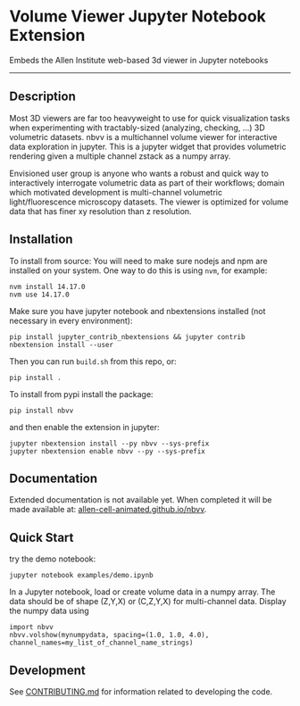 # Volume Viewer Jupyter Notebook Extension

Embeds the Allen Institute web-based 3d viewer in Jupyter notebooks

---

## Description

Most 3D viewers are far too heavyweight to use for quick visualization tasks when experimenting with tractably-sized (analyzing, checking, ...) 3D volumetric datasets. nbvv is a multichannel volume viewer for interactive data exploration in jupyter. This is a jupyter widget that provides volumetric rendering given a multiple channel zstack as a numpy array.

Envisioned user group is anyone who wants a robust and quick way to interactively interrogate volumetric data as part of their workflows; domain which motivated development is multi-channel volumetric light/fluorescence microscopy datasets. The viewer is optimized for volume data that has finer xy resolution than z resolution.

## Installation

To install from source:
You will need to make sure nodejs and npm are installed on your system.
One way to do this is using `nvm`, for example:
```
nvm install 14.17.0
nvm use 14.17.0
```

Make sure you have jupyter notebook and nbextensions installed (not necessary in every environment):
```
pip install jupyter_contrib_nbextensions && jupyter contrib nbextension install --user
```
Then you can run `build.sh` from this repo, or:
```
pip install .
```

To install from pypi install the package:
```
pip install nbvv
```
and then enable the extension in jupyter:
```
jupyter nbextension install --py nbvv --sys-prefix
jupyter nbextension enable nbvv --py --sys-prefix
```

## Documentation

Extended documentation is not available yet. When completed it will be made available at: [allen-cell-animated.github.io/nbvv](https://allen-cell-animated.github.io/nbvv/index.html).

## Quick Start

try the demo notebook:
```
jupyter notebook examples/demo.ipynb
```

In a Jupyter notebook, load or create volume data in a numpy array.
The data should be of shape (Z,Y,X) or (C,Z,Y,X) for multi-channel data.
Display the numpy data using
```
import nbvv
nbvv.volshow(mynumpydata, spacing=(1.0, 1.0, 4.0), channel_names=my_list_of_channel_name_strings)
```

## Development

See [CONTRIBUTING.md](CONTRIBUTING.md) for information related to developing the code.
